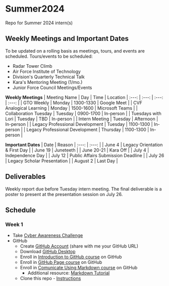 # Summer2024
Repo for Summer 2024 intern(s)

## Weekly Meetings and Important Dates
To be updated on a rolling basis as meetings, tours, and events are scheduled. Tours/events to be scheduled:
- Radar Tower Climb
- Air Force Institute of Technology
- Division's Quarterly Technical Talk
- Kara's Mentoring Meeting (1/mo.)
- Junior Force Council Meetings/Events

**Weekly Meetings**
| Meeting Name | Day | Time | Location |
:---: | :---: | :---: | :---: |
| GTO Weekly | Monday | 1300-1330 | Google Meet |
| CVF Analogical Learning | Monday | 1500-1600 | Microsoft Teams |
| Collaboration Tuesday | Tuesday | 0900-1700 | In-person |
| Tuesdays with Lori | Tuesday | TBD | In-person |
| Intern Meeting | Tuesday | Afternoon | In-person |
| Legacy Professional Development | Tuesday | 1100-1300 | In-person |
| Legacy Professional Development | Thursday | 1100-1300 | In-person |

**Important Dates**
| Date | Reason |
:---: | :---: |
| June 4 | Legacy Orientation & First Day |
| June 19 | Juneteeth |
| June 20-21 | Kara Off |
| July 4 | Independence Day |
| July 12 | Public Affairs Submission Deadline |
| July 26 | Legacy Scholar Presentation |
| August 2 | Last Day |

## Deliverables
Weekly report due before Tuesday intern meeting. The final deliverable is a poster to present at the presentation session on July 26.

## Schedule

### Week 1
- Take [Cyber Awareness Challenge](https://public.cyber.mil/training/cyber-awareness-challenge/)
- GitHub
  - Create [GitHub Account](https://github.com/) (share with me your GitHub URL)
  - Download [GitHub Desktop](https://desktop.github.com/)
  - Enroll in [Introduction to GitHub course](https://github.com/skills/introduction-to-github) on GitHub
  - Enroll in [GitHub Page course](https://github.com/skills/github-pages) on GitHub
  - Enroll in [Comunicate Using Markdown course](https://github.com/skills/communicate-using-markdown) on GitHub
    - Additional resource: [Markdown Tutorial](https://www.markdowntutorial.com/)
  - Clone this repo - [Instructions](https://docs.github.com/en/repositories/creating-and-managing-repositories/cloning-a-repository)
